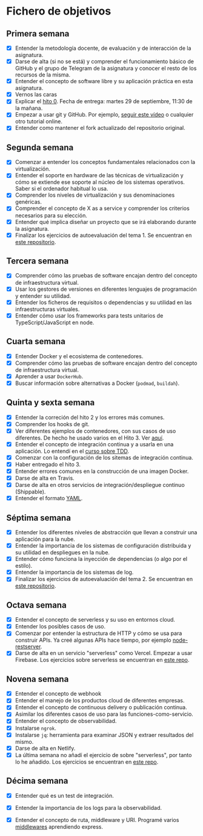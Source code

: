 # Fichero de objetivos

## Primera semana

- [x] Entender la metodología docente, de evaluación y de interacción de la asignatura.
- [x] Darse de alta (si no se está) y comprender el funcionamiento básico de GitHub y el grupo de Telegram de la asignatura y conocer el resto de los recursos de la misma.
- [x] Entender el concepto de software libre y su aplicación práctica en esta asignatura.
- [x] Vernos las caras
- [x] Explicar el [hito 0](http://jj.github.io/IV/documentos/proyecto/0.Repositorio). Fecha de entrega: martes 29 de septiembre, 11:30 de la mañana.
- [x] Empezar a usar git y GitHub. Por ejemplo, [seguir este vídeo](https://www.youtube.com/watch?v=gmXyJI01qa8) o cualquier otro tutorial online.
- [x] Entender como mantener el fork actualizado del repositorio original.

## Segunda semana

- [x] Comenzar a entender los conceptos fundamentales relacionados con la virtualización.
- [x] Entender el soporte en hardware de las técnicas de virtualización y cómo se extiende ese soporte al núcleo de los sistemas operativos. Saber si el ordenador habitual lo usa.
- [x] Comprender los niveles de virtualización y sus denominaciones genéricas.
- [x] Comprender el concepto de X as a service y comprender los criterios necesarios para su elección.
- [x] Entender qué implica diseñar un proyecto que se irá elaborando durante la asignatura.
- [x] Finalizar los ejercicios de autoevaluación del tema 1. Se encuentran en [este repositorio](https://github.com/ManuelJNunez/autoevaluacionIV).

## Tercera semana
- [x] Comprender cómo las pruebas de software encajan dentro del concepto de infraestructura virtual.
- [x] Usar los gestores de versiones en diferentes lenguajes de programación y entender su utilidad.
- [x] Entender los ficheros de requisitos o dependencias y su utilidad en las infraestructuras virtuales.
- [x] Entender cómo usar los frameworks para tests unitarios de TypeScript/JavaScript en node.

## Cuarta semana
- [x] Entender Docker y el ecosistema de contenedores.
- [x] Comprender cómo las pruebas de software encajan dentro del concepto de infraestructura virtual.
- [x] Aprender a usar `DockerHub`.
- [x] Buscar información sobre alternativas a Docker (`podmad`, `buildah`).

## Quinta y sexta semana
- [x] Entender la correción del hito 2 y los errores más comunes.
- [x] Comprender los hooks de git.
- [x] Ver diferentes ejemplos de contenedores, con sus casos de uso diferentes. De hecho he usado varios en el Hito 3. Ver [aquí](https://github.com/ManuelJNunez/footStats/blob/master/docs/docker.md).
- [x] Entender el concepto de integración continua y a usarla en una aplicación. Lo entendí en el [curso sobre TDD](https://jj.github.io/curso-tdd/temas/CI.html).
- [x] Comenzar con la configuración de los sitemas de integración continua.
- [x] Haber entregado el hito 3.
- [x] Entender errores comunes en la construcción de una imagen Docker.
- [x] Darse de alta en Travis.
- [x] Darse de alta en otros servicios de integración/despliegue continuo (Shippable).
- [x] Entender el formato [YAML](https://rollout.io/blog/yaml-tutorial-everything-you-need-get-started/).

## Séptima semana

- [x] Entender los diferentes niveles de abstracción que llevan a construir una aplicación para la nube.
- [x] Entender la importancia de los sistemas de configuración distribuida y su utilidad en despliegues en la nube.
- [x] Entender cómo funciona la inyección de dependencias (o algo por el estilo).
- [x] Entender la importancia de los sistemas de log.
- [x] Finalizar los ejercicios de autoevaluación del tema 2. Se encuentran en [este repositorio](https://github.com/ManuelJNunez/autoevaluacionIV).

## Octava semana

- [x] Entender el concepto de serverless y su uso en entornos cloud.
- [x] Entender los posibles casos de uso.
- [x] Comenzar por entender la estructura de HTTP y cómo se usa para construir APIs. Ya creé algunas APIs hace tiempo, por ejemplo [node-restserver](https://github.com/ManuelJNunez/node-restserver).
- [x] Darse de alta en un servicio "serverless" como Vercel. Empezar a usar Firebase. Los ejercicios sobre serverless se encuentran en [este repo](https://github.com/ManuelJNunez/autoevaluacionIV).

## Novena semana

- [x] Entender el concepto de webhook
- [x] Entender el manejo de los productos cloud de diferentes empresas.
- [x] Entender el concepto de continuous delivery o publicación continua.
- [x] Asimilar los diferentes casos de uso para las funciones-como-servicio.
- [x] Entender el concepto de observabilidad.
- [x] Instalarse `ngrok`.
- [x] Instalarse `jq`: herramienta para examinar JSON y extraer resultados del mismo.
- [x] Darse de alta en Netlify.
- [x] La última semana no añadí el ejercicio de sobre "serverless", por tanto lo he añadido. Los ejercicios se encuentran en [este repo](https://github.com/ManuelJNunez/autoevaluacionIV).

## Décima semana

- [x] Entender qué es un test de integración.
- [x] Entender la importancia de los logs para la observabilidad.
- [x] Entender el concepto de ruta, middleware y URI. Programé varios [middlewares](https://github.com/ManuelJNunez/node-restserver/blob/master/server/middlewares/autenticacion.js) aprendiendo express.


